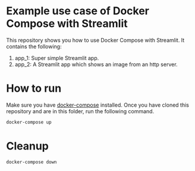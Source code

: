 # Example use case of Docker Compose with Streamlit
This repository shows you how to use Docker Compose with Streamlit.
It contains the following:
1. app_1: Super simple Streamlit app.
2. app_2: A Streamlit app which shows an image from an http server.

# How to run
Make sure you have [docker-compose](https://docs.docker.com/compose/install/) installed.
Once you have cloned this repository and are in this folder, run the following command.

```sh
docker-compose up
```

# Cleanup
```sh
docker-compose down
```
